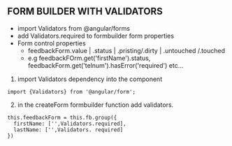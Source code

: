 ## FORM BUILDER WITH VALIDATORS
* import Validators from @angular/forms
* add Validators.required to formbuilder form properties
* Form control properties
  * feedbackForm.value | .status | .pristing/.dirty | .untouched /.touched 
  * e.g feedbackFOrm.get('firstName').status, feedbackForm.get('telnum').hasError('required') etc...


1. import Validators dependency into the component
```
import {Validators} from '@angular/form';
```
2. in the createForm formbuilder function add validators.
```
this.feedbackForm = this.fb.group({
  firstName: ['',Validators.required],
  lastName: ['',Validators. required]
})